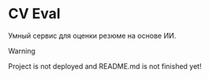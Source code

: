 # CV Eval
Умный сервис для оценки резюме на основе ИИ.

> [!WARNING]
> Project is not deployed and README.md is not finished yet!
